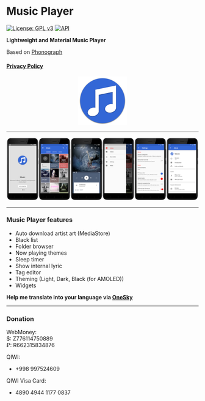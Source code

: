 # Music Player

[![License: GPL v3](https://img.shields.io/badge/License-GPL%20v3-blue.svg)](https://github.com/MaxFour/Music-Player/blob/master/LICENSE)
[![API](https://img.shields.io/badge/API-16%2B-orange.svg?style=flat-square)](https://android-arsenal.com/api?level=16)

**Lightweight and Material Music Player**<br>

Based on [Phonograph](https://github.com/kabouzeid/Phonograph)
#### [Privacy Policy](Privacy.md)
<p align="center"><img width="128" height="128" src="images/Icon.png" /></p>

--------

![Screenshots](./images/Screenshots.png?raw=true)

--------

### Music Player features

- Auto download artist art (MediaStore)
- Black list
- Folder browser
- Now playing themes
- Sleep timer
- Show internal lyric
- Tag editor
- Theming (Light, Dark, Black (for AMOLED))
- Widgets

**Help me translate into your language via [OneSky](https://music-player.oneskyapp.com/)**

--------

### Donation

WebMoney:<br>
$: Z776114750889<br>
₽: R662315834876

QIWI:
- +998 997524609

QIWI Visa Card:
- 4890 4944 1177 0837
